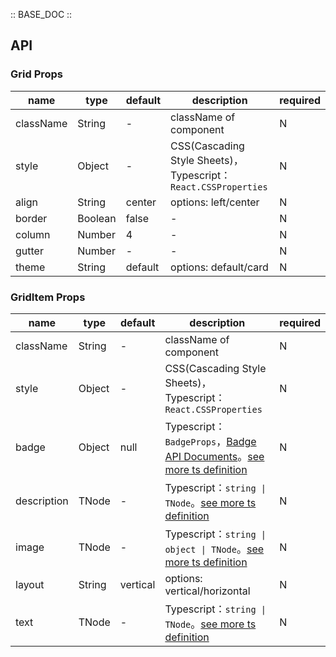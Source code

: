 :: BASE_DOC ::

## API


### Grid Props

name | type | default | description | required
-- | -- | -- | -- | --
className | String | - | className of component | N
style | Object | - | CSS(Cascading Style Sheets)，Typescript：`React.CSSProperties` | N
align | String | center | options: left/center | N
border | Boolean | false | \- | N
column | Number | 4 | \- | N
gutter | Number | - | \- | N
theme | String | default | options: default/card | N


### GridItem Props

name | type | default | description | required
-- | -- | -- | -- | --
className | String | - | className of component | N
style | Object | - | CSS(Cascading Style Sheets)，Typescript：`React.CSSProperties` | N
badge | Object | null | Typescript：`BadgeProps`，[Badge API Documents](./badge?tab=api)。[see more ts definition](https://github.com/Tencent/tdesign-mobile-react/tree/develop/src/grid/type.ts) | N
description | TNode | - | Typescript：`string \| TNode`。[see more ts definition](https://github.com/Tencent/tdesign-mobile-react/blob/develop/src/common.ts) | N
image | TNode | - | Typescript：`string \| object \| TNode`。[see more ts definition](https://github.com/Tencent/tdesign-mobile-react/blob/develop/src/common.ts) | N
layout | String | vertical | options: vertical/horizontal | N
text | TNode | - | Typescript：`string \| TNode`。[see more ts definition](https://github.com/Tencent/tdesign-mobile-react/blob/develop/src/common.ts) | N
